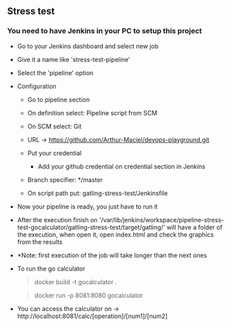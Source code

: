 ## Stress test

### You need to have Jenkins in your PC to setup this project

* Go to your Jenkins dashboard and select new job

* Give it a name like 'stress-test-pipeline'

* Select the 'pipeline' option

* Configuration
    - Go to pipeline section

    - On definition select: Pipeline script from SCM

    - On SCM select: Git

    - URL -> https://github.com/Arthur-Maciel/devops-playground.git

    - Put your credential

        - Add your github credential on credential section in Jenkins

    - Branch specifier: */master

    - On script path put: gatling-stress-test/Jenkinsfile

* Now your pipeline is ready, you just have to run it

* After the execution finish on '/var/lib/jenkins/workspace/pipeline-stress-test-gocalculator/gatling-stress-test/target/gatling/' will have a folder of the execution, when open it, open index.html and check the graphics from the results

* *Note: first execution of the job will take longer than the next ones

* To run the go calculator

    > docker build -t gocalculator .

    > docker run -p 8081:8080 gocalculator

* You can access the calculator on -> http://localhost:8081/calc/[operation]/[num1]/[num2]
